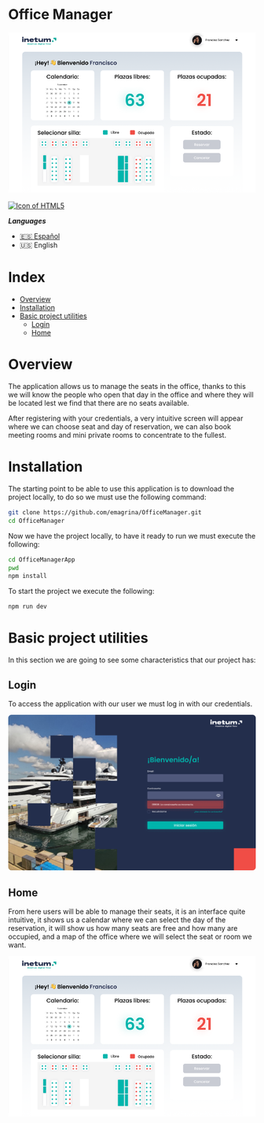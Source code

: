 # Office Manager

![Inicio](.screenshots/Home.png)

<a title="LanguagesUsed" target="_blank" href="#">
<img align="center" alt="Icon of HTML5" src="https://skillicons.dev/icons?i=dotnet,cs,rxjs,redux,react,vite,ts,sass,nodejs,figma&theme=light">
</a>

***Languages***
- [🇪🇸 Español](https://github.com/emagrina/OfficeManager/blob/develop/README.es.md)
- 🇺🇸 English

# Index

- [Overview](#overview)
- [Installation](#installation)
- [Basic project utilities](#basic-project-utilities)
    - [Login](#login)
    - [Home](#home)

# Overview

The application allows us to manage the seats in the office, thanks to
this we will know the people who open that day in the office and where they will be located
lest we find that there are no seats available.

After registering with your credentials, a very intuitive screen will appear
where we can choose seat and day of reservation, we can also book
meeting rooms and mini private rooms to concentrate to the fullest.

# Installation

The starting point to be able to use this application is to download the project locally, to do so we must use the following command:
```bash
git clone https://github.com/emagrina/OfficeManager.git
cd OfficeManager
```

Now we have the project locally, to have it ready to run we must execute the following:
```bash
cd OfficeManagerApp
pwd
npm install
```
To start the project we execute the following:
```bash
npm run dev
```

# Basic project utilities

In this section we are going to see some characteristics that our project has:

## Login
To access the application with our user we must log in
with our credentials.

![Login](.screenshots/Login.png)

## Home
From here users will be able to manage their seats, it is an interface
quite intuitive, it shows us a calendar where we can select
the day of the reservation, it will show us how many seats are free and how many
are occupied, and a map of the office where we will select the seat or
room we want.

![Inicio](.screenshots/Home.png)


